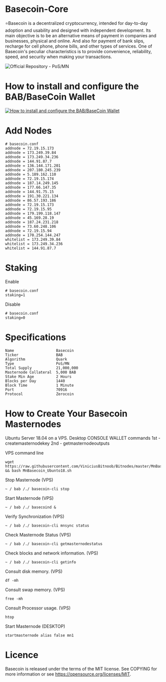 # Basecoin-Core
⭐Basecoin is a decentralized cryptocurrency, intended for day-to-day adoption and usability and designed with independent development. Its main objective is to be an alternative means of payment in companies and businesses, physical and online. And also for payment of bank slips, recharge for cell phone, phone bills, and other types of services. One of Basecoin's peculiar characteristics is to provide convenience, reliability, speed, and security when making your transactions.

![Official Repository - PoS/MN](https://github.com/Basecoin-BAB/Basecoin-Core/blob/master/Sem%20Título-1.png)
# How to install and configure the BAB/BaseCoin Wallet
[![How to install and configure the BAB/BaseCoin Wallet](http://img.youtube.com/vi/-HglCvikwDw/0.jpg)](http://www.youtube.com/watch?v=-HglCvikwDw "How to install and configure the BAB/BaseCoin Wallet")

# Add Nodes
```
# basecoin.conf
addnode = 72.19.15.173
addnode = 173.249.39.84
addnode = 173.249.34.236
addnode = 144.91.87.7
addnode = 136.144.171.201
addnode = 207.180.245.239
addnode = 5.189.162.110
addnode = 72.19.15.174
addnode = 187.14.249.145
addnode = 177.66.147.35
addnode = 144.91.75.15
addnode = 191.30.221.134
addnode = 86.57.193.186
addnode = 72.19.15.173
addnode = 72.19.15.95
addnode = 179.199.118.147
addnode = 45.169.28.19
addnode = 187.24.231.218
addnode = 73.60.248.106
addnode = 72.19.15.94
addnode = 170.254.144.247
whitelist = 173.249.39.84
whitelist = 173.249.34.236
whitelist = 144.91.87.7
```
# Staking
Enable
```
# basecoin.conf
staking=1
```
Disable
```
# basecoin.conf
staking=0
```

# Specifications
```
Name                   Basecoin
Ticker                 BAB
Algorithm              Quark
Type                   PoS/MN
Total Supply           21,000,000
Masternode Collateral  5,000 BAB
Stake Min Age          2 Hours
Blocks per Day         1440
Block Time             1 Minute
Port                   70916
Protocol               Zerocoin
```
# How to Create Your Basecoin Masternodes
Ubuntu Server 18.04 on a VPS. 
Desktop CONSOLE WALLET commands
1st - createmasternodekey
2nd - getmasternodeoutputs

VPS command line
```
wget https://raw.githubusercontent.com/ViniciusBitnoob/Bitnodes/master/MnBasecoin_Ubunto18.sh && bash MnBasecoin_Ubunto18.sh
```
Stop Masternode (VPS)
```
~ / bab /./ basecoin-cli stop
```
Start Masternode (VPS)
```
~ / bab /./ basecoind &
```
Verify Synchronization (VPS)
```
~ / bab /./ basecoin-cli mnsync status
```
Check Masternode Status (VPS)
```
~ / bab /./ basecoin-cli getmasternodestatus
```
Check blocks and network information. (VPS)
```
~ / bab /./ basecoin-cli getinfo
```
Consult disk memory. (VPS)
```
df -mh
```
Consult swap memory. (VPS)
```
free -mh
```
Consult Processor usage. (VPS)
```
htop
```
Start Masternode (DESKTOP)
```
startmasternode alias false mn1
```

# Licence
Basecoin is released under the terms of the MIT license. See COPYING for more information or see https://opensource.org/licenses/MIT.
